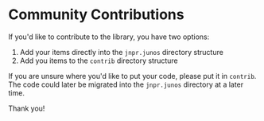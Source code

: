 # Community Contributions


If you'd like to contribute to the library, you have two options:
  1. Add your items directly into the `jnpr.junos` directory structure
  2. Add you items to the `contrib` directory structure

If you are unsure where you'd like to put your code, please put it in `contrib`.  The code could later
be migrated into the `jnpr.junos` directory at a later time.

Thank you!
  

